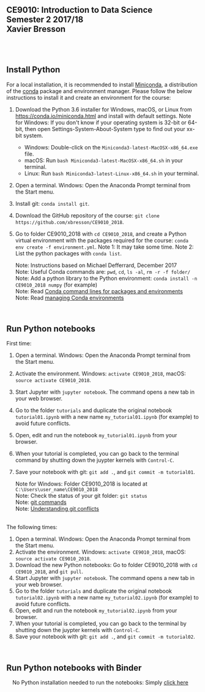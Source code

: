 ## CE9010: Introduction to Data Science <br> Semester 2 2017/18 <br> Xavier Bresson
  
<br>  
<br>

## Install Python  

For a local installation, it is recommended to install [Miniconda], a distribution of the [conda] package and environment manager. Please follow the below instructions to install it and create an environment for the course:

1. Download the Python 3.6 installer for Windows, macOS, or Linux from <https://conda.io/miniconda.html> and install with default settings. Note for Windows: If you don't know if your operating system is 32-bit or 64-bit, then open Settings-System-About-System type to find out your xx-bit system.
   * Windows: Double-click on the `Miniconda3-latest-MacOSX-x86_64.exe` file. 
   * macOS: Run `bash Miniconda3-latest-MacOSX-x86_64.sh` in your terminal.
   * Linux: Run `bash Miniconda3-latest-Linux-x86_64.sh` in your terminal.
1. Open a terminal. Windows: Open the Anaconda Prompt terminal from the Start menu.
1. Install git: `conda install git`.
1. Download the GitHub repository of the course: `git clone https://github.com/xbresson/CE9010_2018`.
1. Go to folder CE9010_2018 with `cd CE9010_2018`, and create a Python virtual environment with the packages required for the course: `conda env create -f environment.yml`. Note 1: It may take some time. Note 2: List the python packages with `conda list`.

   Note: Instructions based on Michael Defferrard, December 2017<br>
   Note: Useful Conda commands are: `pwd`, `cd`, `ls -al`, `rm -r -f folder/`<br>
   Note: Add a python library to the Python environment: `conda install -n CE9010_2018 numpy` (for example)<br>
   Note: Read [Conda command lines for packages and environments]<br>
   Note: Read [managing Conda environments]

[managing Conda environments]: conda/conda_environments.pdf

[Conda command lines for packages and environments]: conda/conda_cheatsheet.pdf

<br>






## Run Python notebooks 

First time:

1. Open a terminal. Windows: Open the Anaconda Prompt terminal from the Start menu.
1. Activate the environment. Windows: `activate CE9010_2018`, macOS: `source activate CE9010_2018`.
1. Start Jupyter with `jupyter notebook`. The command opens a new tab in your web browser.
1. Go to the folder `tutorials` and duplicate the original notebook `tutorial01.ipynb` with a new name `my_tutorial01.ipynb` (for example) to avoid future conflicts.
1. Open, edit and run the notebook `my_tutorial01.ipynb` from your browser.
1. When your tutorial is completed, you can go back to the terminal command by shutting down the juypter kernels with `Control-C`. 
1. Save your notebook with git: `git add .`, and `git commit -m tutorial01`.

	Note for Windows: Folder CE9010_2018 is located at `C:\Users\user_name\CE9010_2018`<br>
   Note: Check the status of your git folder: `git status`<br>
   Note: [git commands]<br>
   Note: [Understanding git conflicts]

[git commands]: git/git_commands.pdf
[Understanding git conflicts]: git/git_xb.pdf


<br>
The following times:

1. Open a terminal. Windows: Open the Anaconda Prompt terminal from the Start menu.
1. Activate the environment. Windows: `activate CE9010_2018`, macOS: `source activate CE9010_2018`.
1. Download the new Python notebooks: Go to folder CE9010_2018 with `cd CE9010_2018`, and `git pull`. 
1. Start Jupyter with `jupyter notebook`. The command opens a new tab in your web browser.
1. Go to the folder `tutorials` and duplicate the original notebook `tutorial02.ipynb` with a new name `my_tutorial02.ipynb` (for example) to avoid future conflicts.
1. Open, edit and run the notebook `my_tutorial02.ipynb` from your browser.
1. When your tutorial is completed, you can go back to the terminal by shutting down the juypter kernels with `Control-C`. 
1. Save your notebook with git: `git add .`, and `git commit -m tutorial02`.

<br>




## Run Python notebooks with Binder

&nbsp;&nbsp;&nbsp; No Python installation needed to run the notebooks: Simply [click here]


[Click here]: https://mybinder.org/v2/gh/xbresson/CE9010_2018/master




[git]: https://git-scm.com
[python]: https://www.python.org
[scipy]: https://www.scipy.org
[anaconda]: https://anaconda.org
[miniconda]: https://conda.io/miniconda.html
[conda]: https://conda.io
[conda-forge]: https://conda-forge.org


<br>
<br>
<br>

